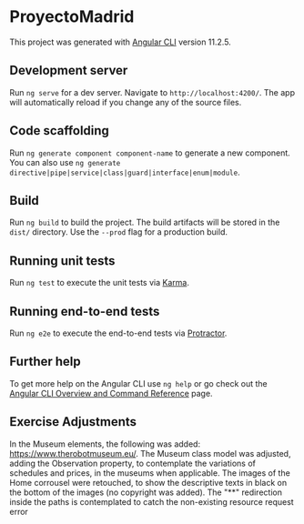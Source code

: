 # ProyectoMadrid

This project was generated with [Angular CLI](https://github.com/angular/angular-cli) version 11.2.5.

## Development server

Run `ng serve` for a dev server. Navigate to `http://localhost:4200/`. The app will automatically reload if you change any of the source files.

## Code scaffolding

Run `ng generate component component-name` to generate a new component. You can also use `ng generate directive|pipe|service|class|guard|interface|enum|module`.

## Build

Run `ng build` to build the project. The build artifacts will be stored in the `dist/` directory. Use the `--prod` flag for a production build.

## Running unit tests

Run `ng test` to execute the unit tests via [Karma](https://karma-runner.github.io).

## Running end-to-end tests

Run `ng e2e` to execute the end-to-end tests via [Protractor](http://www.protractortest.org/).

## Further help

To get more help on the Angular CLI use `ng help` or go check out the [Angular CLI Overview and Command Reference](https://angular.io/cli) page.

## Exercise Adjustments
In the Museum elements, the following was added: https://www.therobotmuseum.eu/. The Museum class model was adjusted, adding the Observation property, to contemplate the variations of schedules and prices, in the museums when applicable. The images of the Home corrousel were retouched, to show the descriptive texts in black on the bottom of the images (no copyright was added). The "**" redirection inside the paths is contemplated to catch the non-existing resource request error
